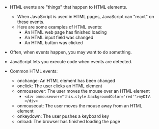 - HTML events are "things" that happen to HTML elements.
    - When JavaScript is used in HTML pages, JavaScript can "react" on these events.
    - Here are some examples of HTML events:
        -  An HTML web page has finished loading
        - An HTML input field was changed
        - An HTML button was clicked
- Often, when events happen, you may want to do something.
-  JavaScript lets you execute code when events are detected.

- Common HTML events:
    - onchange: An HTML element has been changed
    - onclick: The user clicks an HTML element
    - onmouseover: The user moves the mouse over an HTML element
        - `<div onmouseover="this.style.backgroundColor='red'">myDIV.</div>`
    - onmouseout: The user moves the mouse away from an HTML element
    - onkeydown: The user pushes a keyboard key
    - onload: The browser has finished loading the page